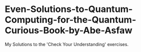 # Even-Solutions-to-Quantum-Computing-for-the-Quantum-Curious-Book-by-Abe-Asfaw

My Solutions to the 'Check Your Understanding' exercises.  
